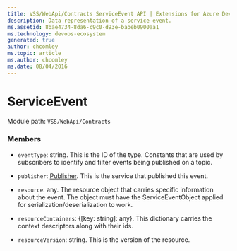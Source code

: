 ```yaml
---
title: VSS/WebApi/Contracts ServiceEvent API | Extensions for Azure DevOps Services
description: Data representation of a service event.
ms.assetid: 8bae4734-8da6-c9c0-d93e-babeb0900aa1
ms.technology: devops-ecosystem
generated: true
author: chcomley
ms.topic: article
ms.author: chcomley
ms.date: 08/04/2016
---
```


# ServiceEvent

Module path: `VSS/WebApi/Contracts`

### Members

- `eventType`: string. This is the ID of the type. Constants that are used by subscribers to identify and filter events being published on a topic.

- `publisher`: [Publisher](../../../VSS/WebApi/Contracts/Publisher.md). This is the service that published this event.

- `resource`: any. The resource object that carries specific information about the event. The object must have the ServiceEventObject applied for serialization/deserialization to work.

- `resourceContainers`: {[key: string]: any}. This dictionary carries the context descriptors along with their ids.

- `resourceVersion`: string. This is the version of the resource.
